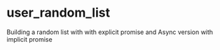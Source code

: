 # user_random_list
Building a random list with with explicit promise and Async version with implicit promise
